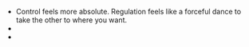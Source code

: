 - Control feels more absolute. Regulation feels like a forceful dance to take the other to where you want.
-
-